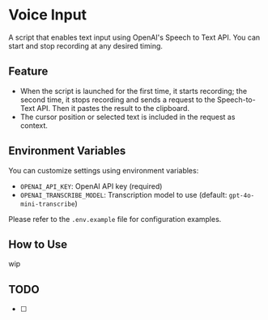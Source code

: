 # Voice Input

A script that enables text input using OpenAI's Speech to Text API.
You can start and stop recording at any desired timing.

## Feature

- When the script is launched for the first time, it starts recording; the second time, it stops recording and sends a request to the Speech-to-Text API. Then it pastes the result to the clipboard.
- The cursor position or selected text is included in the request as context.

## Environment Variables

You can customize settings using environment variables:

- `OPENAI_API_KEY`: OpenAI API key (required)
- `OPENAI_TRANSCRIBE_MODEL`: Transcription model to use (default: `gpt-4o-mini-transcribe`)

Please refer to the `.env.example` file for configuration examples.

## How to Use

wip

## TODO

- [ ]
